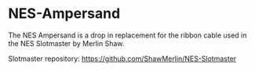 # NES-Ampersand
The NES Ampersand is a drop in replacement for the ribbon cable used in the NES Slotmaster by Merlin Shaw.

Slotmaster repository: https://github.com/ShawMerlin/NES-Slotmaster
